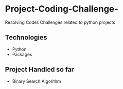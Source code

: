 # Project-Coding-Challenge-
Resolving Codes Challenges related to python projects 

## Technologies
* Python 
* Packages

## Project Handled so far
-  Binary Search Algorithm